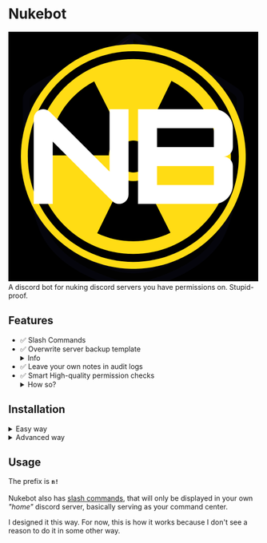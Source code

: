 # Nukebot
![nuke](assets/images/NukebotLogo.png)\
A discord bot for nuking discord servers you have permissions on. Stupid-proof.

## Features
- ✅ Slash Commands
- ✅ Overwrite server backup template <details><summary>Info</summary> *`So they cannot revert back to how it was`*\
*`❗ Be aware of bots that may be backing up target server`*</details>
- ✅ Leave your own notes in audit logs
- ✅ Smart High-quality permission checks <details><summary>How so?</summary>*`Smart, due to Nukebot checking what it's allowed to do in the target server before we try to do anything`*</details>
## Installation
<details><summary>Easy way</summary>

Download as zip with this [direct link](https://codeload.github.com/Dr-Insanity/Nukebot/zip/refs/heads/Release).

### Instructions for easy way
>**1.)** Unzip the zip file.\
**2.)** You must have [Python 3](https://www.python.org/downloads/). At the installer, both of the below options MUST BE ticked!!!\
![options-that-must-be-ticked](assets/images/example1.png)\
**3.)** Just double click "main.py" :D.
- ❗ This will open up a window.\
Don't close it.\
This actually runs Nukebot.\
\
If you are absolutely sure you're done with using Nukebot, you can close it without issues. Just hit the `❌` at the top-right corner of that window.

</details>
<details><summary>Advanced way</summary>

```bash
git clone --branch Release https://github.com/Dr-Insanity/Nukebot.git
```

</details>

## Usage

The prefix is **`n!`**\
\
Nukebot also has [slash commands](https://discord.com/blog/slash-commands-are-here), that will only be displayed in your own _"home"_ discord server, basically serving as your command center.

I designed it this way. For now, this is how it works because I don't see a reason to do it in some other way.